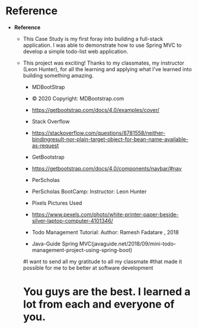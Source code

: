# Reference
* **Reference**
	* This Case Study is my first foray into building a full-stack application. I was able to demonstrate how to use Spring MVC to develop a simple todo-list web application.
	* This project was exciting! Thanks to my classmates, my instructor (Leon Hunter), for all the learning and applying what I've learned into building something amazing.
	
	    * MDBootStrap 
	    * © 2020 Copyright: MDBootstrap.com 
	    * https://getbootstrap.com/docs/4.0/examples/cover/
	    
	    * Stack Overflow
	    * https://stackoverflow.com/questions/8781558/neither-bindingresult-nor-plain-target-object-for-bean-name-available-as-request
	    
	    * GetBootstrap
	    * https://getbootstrap.com/docs/4.0/components/navbar/#nav
	    
	    * PerScholas
	    * PerScholas BootCamp: Instructor: Leon Hunter
	
	    * Pixels Pictures Used
	    * https://www.pexels.com/photo/white-printer-paper-beside-silver-laptop-computer-4101346/
	    
	     * Todo Management Tutorial: Author: Ramesh Fadatare , 2018
	     * Java-Guide Spring MVC(javaguide.net/2018/09/mini-todo-management-project-using-spring-boot)
	     
	     #I want to send all my gratitude to all my classmate 
	     #that made it possible for me to be better at software development
	     # You guys are the best. I learned a lot from each and everyone of you.